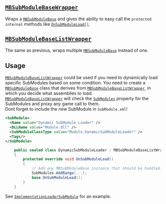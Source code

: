 ## [``MBSubModuleBaseWrapper``](xref:Bannerlord.ButterLib.SubModuleWrappers.MBSubModuleBaseWrapper)
Wraps a [``MBSubModuleBase``](xref:TaleWorlds.MountAndBlade.MBSubModuleBase) and gives the ability to easy call the ``protected internal`` methods like  [``OnSubModuleLoad()``](xref:TaleWorlds.MountAndBlade.MBSubModuleBase#collapsible-TaleWorlds_MountAndBlade_MBSubModuleBase_OnSubModuleLoad).  
## [``MBSubModuleBaseListWrapper``](xref:Bannerlord.ButterLib.SubModuleWrappers.MBSubModuleBaseListWrapper)
The same as previous, wraps multiple [``MBSubModuleBase``](xref:TaleWorlds.MountAndBlade.MBSubModuleBase) instead of one.  
  
## Usage
[``MBSubModuleBaseListWrapper``](xref:Bannerlord.ButterLib.SubModuleWrappers.MBSubModuleBaseListWrapper) could be used if you need to dynamically load specific SubModules based on some condition.
You need to create a [``MBSubModuleBase``](xref:TaleWorlds.MountAndBlade.MBSubModuleBase) class that derives from [``MBSubModuleBaseListWrapper``](xref:Bannerlord.ButterLib.SubModuleWrappers.MBSubModuleBaseListWrapper), in which you decide what assemblies to load.  
[``MBSubModuleBaseListWrapper``](xref:Bannerlord.ButterLib.SubModuleWrappers.MBSubModuleBaseListWrapper) will check the [``SubModules``](xref:Bannerlord.ButterLib.SubModuleWrappers.MBSubModuleBaseListWrapper#collapsible-Bannerlord_ButterLib_SubModuleWrappers_MBSubModuleBaseListWrapper_SubModules) property for the SubModules and proxy any game call to them.  
Dont forget to include the new SubModule in ``SubModule.xml``!  
```xml
<SubModule>
  <Name value="Dynamic SubModule Loader" />
  <DLLName value="Module.dll" />
  <SubModuleClassType value="Module.DynamicSubModuleLoader" />
  <Tags/>
</SubModule>
```
```csharp
    public sealed class DynamicSubModuleLoader : MBSubModuleBaseListWrapper
    {
        protected override void OnSubModuleLoad()
        {
            // Add any MBSubModuleBase instance that should be handled.
            SubModules.AddRange(...);
            base.OnSubModuleLoad();
        }
    }
```

See [``ImplementationLoaderSubModule``](xref:Bannerlord.ButterLib.ImplementationLoaderSubModule) for an example.  
